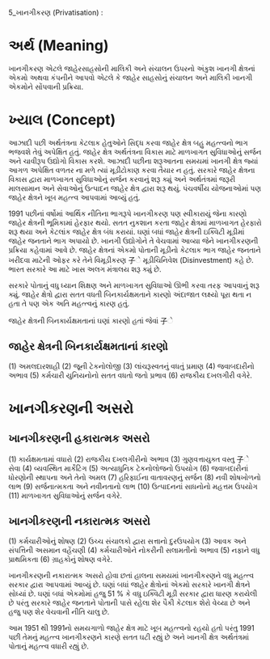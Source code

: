 5_ખાનગીકરણ
(Privatisation) :

# અર્થ (Meaning)

ખાનગીકરણ એટલે જાહેરસાહસોની માલિકી અને સંચાલન ઉપરનો અંકુશ ખાનગી ક્ષેત્રનાં એકમો અથવા કંપનીને આપવો એટલે કે જાહેર સાહસોનું સંચાલન અને માલિકી ખાનગી એકમોને સોંપવાની પ્રક્રિયા.

# ખ્યાલ (Concept)

આઝાદી પછી અર્થતંત્રના કેટલાક હેતુઓને સિદ્ધ કરવા જાહેર ક્ષેત્ર બહુ મહત્ત્વનો ભાગ ભજવશે તેવું અપેક્ષિત હતું. જાહેર ક્ષેત્ર અર્થતંત્રના વિકાસ માટે માળખાગત સુવિધાઓનું સર્જન અને ચાવીરૂપ ઉદ્યોગો વિકાસ કરશે. આઝાદી પછીના શરૂઆતના સમયમાં ખાનગી ક્ષેત્ર જ્યાં આગળ અપેક્ષિત વળતર ના મળે ત્યાં મૂડીટોકાણ કરવા તૈયાર ન હતું. સરકારે જાહેર ક્ષેત્રના વિકાસ દ્વારા માળખાગત સુવિધાઓનું સર્જન કરવાનું શરૂ ક્યું અને અર્થતંત્રમાં જરૂરી માલસામાન અને સેવાઓનું ઉત્પાદન જાહેર ક્ષેત્ર દ્વારા શરૂ થયું. પંચવર્ષીય યોજનાઓમાં પણ જાહેર ક્ષેત્રને ખૂબ મહત્ત્વ આપવામાં આવ્યું હતું.

1991 પછીનાં વર્ષોમાં આર્થિક નીતિના ભાગરૂપે ખાનગીકરણ પણ સ્વીકારાયું જેના કારણો જાહેર ક્ષેત્રની ભૂમિકામાં હેરફાર થયો. સતત નુકશાન કરતા જાહેર ક્ષેત્રમાં માળખાગત હેરફારો શરૂ થયા અને કેટલાંક જાહેર ક્ષેત્ર બંધ કરાયાં. ઘણાં બધાં જાહેર ક્ષેત્રની ઇક્વિટી મૂડીમાં જાહેર જનતાને ભાગ અપાયો છે. ખાનગી ઉદ્યોગોને તે વેચવામાં આવ્યા જેને ખાનગીકરણની પ્રક્રિયા કહેવામાં આવે છે. જાહેર ક્ષેત્રનાં એકમો પોતાની મૂડીનો કેટલાક ભાગ જાહેર જનતાને ખરીદવા માટેની ઓફર કરે તેને વિમૂડીકરણ 子ે મૂડીચિનિવેશ (Disinvestment) કહે છે. ભારત સરકારે આ માટે ખાસ અલગ મંત્રાલય શરૂ ક્યું છે.

સરકારે પોતાનું વધુ ધ્યાન શિક્ષણ અને માળખાગત સુવિધાઓ ઊભી કરવા તરફ આપવાનું શરૂ ક્યું. જાહેર ક્ષેત્રો દ્વારા સતત વધતી બિનકાર્યક્ષમતાને કારણો અંદાજાત લક્ષ્યો પૂરા થતા ન હતા તે પણ એક અતિ મહત્ત્વનું કારણ હતું.

જાહેર ક્ષેત્રની બિનકાર્યક્ષમતાનાં ઘણાં કારણો હતાં જેવાં 子ે

## જાહેર ક્ષેત્રની બિનકાર્યક્ષમતાનાં કારણો

(1) અમલદારશાહી
(2) જૂની ટેકનોલોજી
(3) લાંચરૂસ્વતનું વધતું પ્રમાણ
(4) જવાબદારીનો અભાવ
(5) કર્મચારી યુનિયનોનો સતત વધતો જતો પ્રભાવ
(6) રાજકીય દખલગીરી વગેરે.

# ખાનગીકરણની અસરો

## ખાનગીકરણની હકારાત્મક અસરો

(1) કાર્યક્ષમતામાં વધારો
(2) રાજકીય દખલગીરીનો અભાવ
(3) ગુણવત્તાયુક્ત વસ્તુ 子ે સેવા
(4) વ્યવસ્થિત માર્કેટિંગ
(5) અત્યાધુનિક ટેકનોલોજનો ઉપયોગ
(6) જવાબદારીનાં ધોરણોની સ્થાપના અને તેનો અમલ
(7) હરિફાઈના વાતાવરણનું સર્જન
(8) નવી શોષખોળનો લાભ
(9) સર્જનાત્મકતા અને નવીનતાનો લાભ
(10) ઉત્પાદનનાં સાધનોનો મહત્તમ ઉપયોગ
(11) માળખાગત સુવિધાઓનું સર્જન વગેરે.

## ખાનગીકરણની નકારાત્મક અસરો

(1) કર્મચારીઓનું શોષણ
(2) ઉચ્ચ સંચાલકો દ્વારા સત્તાનો દુરઉપયોગ
(3) આવક અને સંપત્તિની અસમાન વહેંચણી
(4) કર્મચારીઓને નોકરીની સલામતીનો અભાવ
(5) નફાને વધુ પ્રાથમિકતા
(6) ગ્રાહકોનું શોષણ વગેરે.

ખાનગીકરણની નકારાત્મક અસરો હોવા છતાં હાલના સમયમાં ખાનગીકરણને વધુ મહત્ત્વ સરકાર દ્વારા આપવામાં આવ્યું છે. ઘણાં બધાં જાહેર ક્ષેત્રોનાં એકમો સરકારે ખાનગી ક્ષેત્રને સોધ્યાં છે. ઘણાં બધાં એકમોમાં હજુ 51 \% કે વધુ ઇક્વિટી મૂડી સરકાર દ્વારા ધારણ કરાયેલી છે પરંતુ સરકારે જાહેર જનતાને પોતાની પાસે રહેલા શેર પૈકી કેટલાક શેરો વેચ્યા છે અને હજુ પણ શેર વેચવાની નીતિ ચાલુ છે.

આમ 1951 થી 1991નો સમયગાળો જાહેર ક્ષેત્ર માટે ખૂબ મહત્ત્વનો રહયો હતો પરંતુ 1991 પછી તેમનું મહત્ત્વ ખાનગીકરણને કારણે સતત ઘટી રહ્યું છે અને ખાનગી ક્ષેત્ર અર્થતંત્રમાં પોતાનું મહત્ત્વ વધારી રહ્યું છે.
